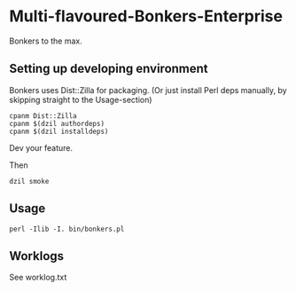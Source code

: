 # Multi-flavoured-Bonkers-Enterprise

Bonkers to the max.

## Setting up developing environment

Bonkers uses Dist::Zilla for packaging.
(Or just install Perl deps manually, by skipping straight to the Usage-section)

```
cpanm Dist::Zilla
cpanm $(dzil authordeps)
cpanm $(dzil installdeps)
```

Dev your feature.

Then

```
dzil smoke
```

## Usage

```
perl -Ilib -I. bin/bonkers.pl
```

## Worklogs

See worklog.txt
